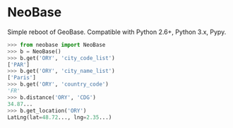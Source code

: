 # NeoBase

Simple reboot of GeoBase. Compatible with Python 2.6+, Python 3.x, Pypy.

```python
>>> from neobase import NeoBase
>>> b = NeoBase()
>>> b.get('ORY', 'city_code_list')
['PAR']
>>> b.get('ORY', 'city_name_list')
['Paris']
>>> b.get('ORY', 'country_code')
'FR'
>>> b.distance('ORY', 'CDG')
34.87...
>>> b.get_location('ORY')
LatLng(lat=48.72..., lng=2.35...)

```
